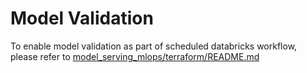 # Model Validation
To enable model validation as part of scheduled databricks workflow, please refer to [model_serving_mlops/terraform/README.md](../terraform/README.md#setting-up-model-validation)
